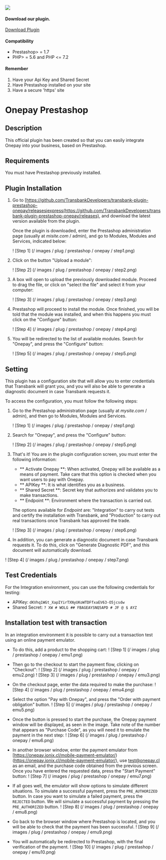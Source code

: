 
 <div class="data-menu-side-right">
   <div class="btn-side-right"> <span> <img src="/images/navbar.png"> </span> </div>
   <div class="block-cantainer">
     <h4> Download our plugin. </h4>
     <a class="td_btn-more" target="_blank" href="https://github.com/TransbankDevelopers/transbank-plugin-prestashop-onepay/releases/latest"> Download Plugin </a>
     <br>
     <h4> Compatibility </h4>
     <ul>
       <li> Prestashop> = 1.7 </li>
       <li> PHP> = 5.6 and PHP <= 7.2 </li>
     </ul>
     <h4> Remember </h4>
     <ol>
       <li> Have your Api Key and Shared Secret </li>
       <li> Have Prestashop installed on your site </li>
       <li> Have a secure 'https' site </li>
     </ol>
   </div>
 </div>

 <h1 class="toc-ignore"> Onepay Prestashop </h1>
 <h1 style="display: none;"> Onepay </h1>

## Description

This official plugin has been created so that you can easily integrate Onepay into your business, based on Prestashop.

## Requirements

You must have Prestashop previously installed.

## Plugin Installation

1. Go to [https://github.com/TransbankDevelopers/transbank-plugin-prestashop-onepay/releasesiexpress(https://github.com/TransbankDevelopers/transbank-plugin-prestashop-onepay/releases), and download the latest version available from the plugin.

    Once the plugin is downloaded, enter the Prestashop administration page (usually at _misite.com_ / admin), and go to Modules, Modules and Services, indicated below:

    ! [Step 1] (/ images / plug / prestashop / onepay / step1.png)

2. Click on the button "Upload a module":

    ! [Step 2] (/ images / plug / prestashop / onepay / step2.png)

3. A box will open to upload the previously downloaded module. Proceed to drag the file, or click on "select the file" and select it from your computer:

    ! [Step 3] (/ images / plug / prestashop / onepay / step3.png)

4. Prestashop will proceed to install the module. Once finished, you will be told that the module was installed, and when this happens you must click on the "Configure" button:

    ! [Step 4] (/ images / plug / prestashop / onepay / step4.png)

5. You will be redirected to the list of available modules. Search for "Onepay", and press the "Configure" button:

    ! [Step 5] (/ images / plug / prestashop / onepay / step5.png)

## Setting

This plugin has a configuration site that will allow you to enter credentials that Transbank will grant you, and you will also be able to generate a diagnostic document in case Transbank requests it.

To access the configuration, you must follow the following steps:

1. Go to the Prestashop administration page (usually at _mysite.com_ / admin), and then go to Modules, Modules and Services.

    ! [Step 1] (/ images / plug / prestashop / onepay / step1.png)

2. Search for "Onepay", and press the "Configure" button:

    ! [Step 2] (/ images / plug / prestashop / onepay / step5.png)

3. That's it! You are in the plugin configuration screen, you must enter the following information:
      * ** Activate Onepay **: When activated, Onepay will be available as a means of payment. Take care that this option is checked when you want users to pay with Onepay.
      * ** APIKey **: It is what identifies you as a business.
      * ** Shared Secret **: Secret key that authorizes and validates you to make transactions.
      * ** Endpoint **: Environment where the transaction is carried out.

    The options available for _Endpoint_ are: "Integration" to carry out tests and certify the installation with Transbank, and "Production" to carry out real transactions once Transbank has approved the trade.

    ! [Step 3] (/ images / plug / prestashop / onepay / step6.png)

4. In addition, you can generate a diagnostic document in case Transbank requests it. To do this, click on "Generate Diagnostic PDF", and this document will automatically download.

  ! [Step 4] (/ images / plug / prestashop / onepay / step7.png)

## Test Credentials

For the Integration environment, you can use the following credentials for testing:

* APIKey: `dKVhq1WGt_XapIYirTXNyUKoWTDFfxaEV63-O5jcsdw`
* Shared Secret: `? XW # WOLG ## FBAGEAYSNQ5APD # JF @ $ AYZ`

## Installation test with transaction

In an integration environment it is possible to carry out a transaction test using an online payment emulator.

* To do this, add a product to the shopping cart:
  ! [Step 1] (/ images / plug / prestashop / onepay / emu1.png)

* Then go to the checkout to start the payment flow, clicking on "Checkout":
  ! [Step 2] (/ images / plug / prestashop / onepay / emu2.png)
  ! [Step 3] (/ images / plug / prestashop / onepay / emu3.png)

* On the checkout page, enter the data required to make the purchase:
  ! [Step 4] (/ images / plug / prestashop / onepay / emu4.png)

* Select the option "Pay with Onepay", and press the "Order with payment obligation" button.
  ! [Step 5] (/ images / plug / prestashop / onepay / emu5.png)

* Once the button is pressed to start the purchase, the Onepay payment window will be displayed, as seen in the image. Take note of the number that appears as "Purchase Code", as you will need it to emulate the payment in the next step:
  ! [Step 6] (/ images / plug / prestashop / onepay / emu6.png)

* In another browser window, enter the payment emulator from [https://onepay.ionix.cl/mobile-payment-emulator/)(https://onepay.ionix.cl/mobile-payment-emulator/), use test@onepay.cl as an email, and the purchase code obtained from the previous screen. Once you have entered the requested data, press the "Start Payment" button:
  ! [Step 7] (/ images / plug / prestashop / onepay / emu7.png)

* If all goes well, the emulator will show options to simulate different situations. To simulate a successful payment, press the `PRE_AUTHORIZED` button. In case you want to simulate a failed payment, press the `REJECTED` button. We will simulate a successful payment by pressing the `PRE_AUTHORIZED` button.
  ! [Step 8] (/ images / plug / prestashop / onepay / emu8.png)

* Go back to the browser window where Prestashop is located, and you will be able to check that the payment has been successful.
 ! [Step 9] (/ images / plug / prestashop / onepay / emu9.png)

* You will automatically be redirected to Prestashop, with the final verification of the payment.
 ! [Step 10] (/ images / plug / prestashop / onepay / emu10.png)
